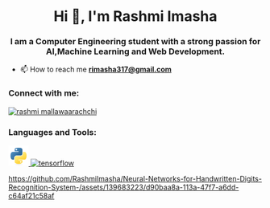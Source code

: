 <h1 align="center">Hi 👋, I'm Rashmi Imasha</h1>
<h3 align="center">I am a Computer Engineering student with a strong passion for AI,Machine Learning and Web Development.</h3>

- 📫 How to reach me **rimasha317@gmail.com**

<h3 align="left">Connect with me:</h3>
<p align="left">
<a href="https://linkedin.com/in/rashmi mallawaarachchi" target="blank"><img align="center" src="https://raw.githubusercontent.com/rahuldkjain/github-profile-readme-generator/master/src/images/icons/Social/linked-in-alt.svg" alt="rashmi mallawaarachchi" height="30" width="40" /></a>
</p>

<h3 align="left">Languages and Tools:</h3>
<p align="left"> <a href="https://www.python.org" target="_blank" rel="noreferrer"> <img src="https://raw.githubusercontent.com/devicons/devicon/master/icons/python/python-original.svg" alt="python" width="40" height="40"/> </a> <a href="https://www.tensorflow.org" target="_blank" rel="noreferrer"> <img src="https://www.vectorlogo.zone/logos/tensorflow/tensorflow-icon.svg" alt="tensorflow" width="40" height="40"/> </a> </p>


https://github.com/RashmiImasha/Neural-Networks-for-Handwritten-Digits-Recognition-System-/assets/139683223/d90baa8a-113a-47f7-a6dd-c64af21c58af
